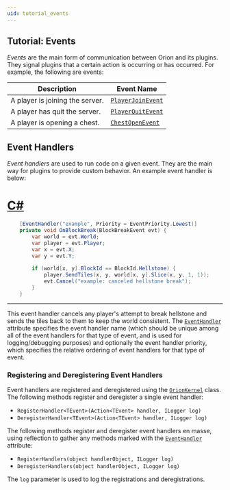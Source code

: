 ```yaml
---
uid: tutorial_events
---
```


## Tutorial: Events

*Events* are the main form of communication between Orion and its plugins. They signal plugins that a certain action is occurring or has occurred. For example, the following are events:

| Description | Event Name |
|-------------|------------|
| A player is joining the server. | [`PlayerJoinEvent`](xref:Orion.Core.Events.Players.PlayerJoinEvent) |
| A player has quit the server. | [`PlayerQuitEvent`](xref:Orion.Core.Events.Players.PlayerQuitEvent) |
| A player is opening a chest. | [`ChestOpenEvent`](xref:Orion.Core.Events.World.Chests.ChestOpenEvent) |

## Event Handlers

*Event handlers* are used to run code on a given event. They are the main way for plugins to provide custom behavior. An example event handler is below:

# [C#](#tab/c-sharp)

```csharp
    [EventHandler("example", Priority = EventPriority.Lowest)]
    private void OnBlockBreak(BlockBreakEvent evt) {
        var world = evt.World;
        var player = evt.Player;
        var x = evt.X;
        var y = evt.Y;
        
        if (world[x, y].BlockId == BlockId.Hellstone) {
            player.SendTiles(x, y, world[x, y].Slice(x, y, 1, 1));
            evt.Cancel("example: canceled hellstone break");
        }
    }

```

***

This event handler cancels any player's attempt to break hellstone and sends the tiles back to them to keep the world consistent. The [`EventHandler`](xref:Orion.Core.Framework.EventHandlerAttribute) attribute specifies the event handler name (which should be unique among all of the event handlers for that type of event, and is used for logging/debugging purposes) and optionally the event handler priority, which specifies the relative ordering of event handlers for that type of event.

### Registering and Deregistering Event Handlers

Event handlers are registered and deregistered using the [`OrionKernel`](xref:Orion.Core.OrionKernel) class. The following methods register and deregister a single event handler:

* `RegisterHandler<TEvent>(Action<TEvent> handler, ILogger log)`
* `DeregisterHandler<TEvent>(Action<TEvent> handler, ILogger log)`

The following methods register and deregister event handlers en masse, using reflection to gather any methods marked with the [`EventHandler`](xref:Orion.Core.Framework.EventHandlerAttribute) attribute:

* `RegisterHandlers(object handlerObject, ILogger log)`
* `DeregisterHandlers(object handlerObject, ILogger log)`

The `log` parameter is used to log the registrations and deregistrations.



